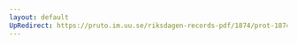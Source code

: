 ```yaml
---
layout: default
UpRedirect: https://pruto.im.uu.se/riksdagen-records-pdf/1874/prot-1874--ak--421/prot-1874--ak--421_006.pdf
---
```

